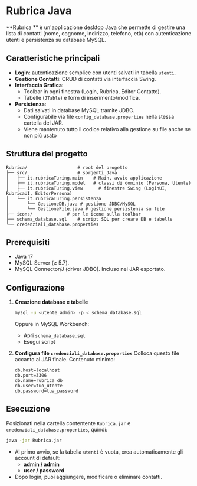 # Rubrica Java

**Rubrica ** è un'applicazione desktop Java che permette di gestire una lista di contatti (nome, cognome, indirizzo, telefono, età) con autenticazione utenti e persistenza su database MySQL.

## Caratteristiche principali

- **Login**: autenticazione semplice con utenti salvati in tabella `utenti`.
- **Gestione Contatti**: CRUD di contatti via interfaccia Swing.
- **Interfaccia Grafica**:
  - Toolbar in ogni finestra (Login, Rubrica, Editor Contatto).
  - Tabelle (`JTable`) e form di inserimento/modifica.
- **Persistenza**:
  - Dati salvati in database MySQL tramite JDBC.
  - Configurabile via file `config_database.properties` nella stessa cartella del JAR.
  - Viene mantenuto tutto il codice relativo alla gestione su file anche se non più usato

## Struttura del progetto

```
Rubrica/                   # root del progetto
├── src/                   # sorgenti Java
│   ├── it.rubricaTuring.main    # Main, avvio applicazione
│   ├── it.rubricaTuring.model   # classi di dominio (Persona, Utente)
│   ├── it.rubricaTuring.view      # finestre Swing (LoginUI, RubricaUI, EditorPersona)
│   └── it.rubricaTuring.persistenza
│       └── GestioneDB.java # gestione JDBC/MySQL
│       └── GestioneFile.java # gestione persistenza su file
├── icons/             # per le icone sulla toolbar
├── schema_database.sql    # script SQL per creare DB e tabelle
└── credenziali_database.properties
```

## Prerequisiti

- Java 17
- MySQL Server (≥ 5.7).
- MySQL Connector/J (driver JDBC). Incluso nel JAR esportato.

## Configurazione

1. **Creazione database e tabelle**
   ```bash
   mysql -u <utente_admin> -p < schema_database.sql
   ```
   Oppure in MySQL Workbench:
   - Apri `schema_database.sql`
   - Esegui script

2. **Configura file `credenziali_database.properties`**
   Colloca questo file accanto al JAR finale. Contenuto minimo:
   ```properties
   db.host=localhost
   db.port=3306
   db.name=rubrica_db
   db.user=tuo_utente
   db.password=tua_password
   ```

## Esecuzione

Posizionati nella cartella contentente `Rubrica.jar` e `credenziali_database.properties`, quindi:

```bash
java -jar Rubrica.jar
```

- Al primo avvio, se la tabella `utenti` è vuota, crea automaticamente gli account di default:
  - **admin / admin**
  - **user  / password**
- Dopo login, puoi aggiungere, modificare o eliminare contatti.
